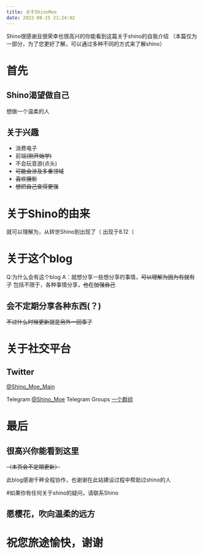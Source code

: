 ```yaml
---
title: 关于ShinoMoe
date: 2022-08-25 21:24:02
---
```


Shino很感谢且很荣幸也很高兴的你能看到这篇关于shino的自我介绍
（本篇仅为一部分，为了您更好了解，可以通过多种不同的方式来了解shino）

# 首先 

## Shino渴望做自己
想做一个温柔的人

## 关于兴趣

- 消费电子
- 前端~~(刚开始学)~~
- 不会玩音游(点头)
- ~~可能会涉及多重领域~~
- ~~喜欢摄影~~
- ~~想把自己变得更强~~

# 关于Shino的由来

就可以理解为，从转世Shino到出现了（
出现于8.12（

# 关于这个blog

Q:为什么会有这个blog
A：就想分享一些想分享的事情，~~可以理解为因为有就有了~~
包括不限于，各种事情分享，~~也在加强自己~~

## 会不定期分享各种东西(？)
~~不过什么时候更新就是另外一回事了~~

# 关于社交平台

## Twitter
<a class="link" target="_blank" rel="noopener" href="https://twitter.com/Shino_Moe_Main">@Shino_Moe_Main<i class="fas fa-external-link-alt"></i></a>

Telegram
<a class="link" target="_blank" rel="noopener" href="https://t.me/Shino_Moe">@Shino_Moe<i class="fas fa-external-link-alt"></i></a>
Telegram Groups
<a class="link" target="_blank" rel="noopener" href="https://t.me/+nHjrRE2aEDQzNzVl">一个群组<i class="fas fa-external-link-alt"></i></a>

# 最后

## 很高兴你能看到这里
~~（本页会不定期更新）~~

此blog感谢千畔全程协作，也谢谢在此站建设过程中帮助过shino的人

#如果你有任何关于shino的疑问，请联系Shino

## 愿樱花，吹向温柔的远方

# 祝您旅途愉快，谢谢